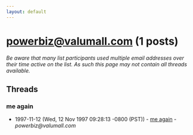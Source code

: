 ```yaml
---
layout: default
---
```


# powerbiz@valumall.com (1 posts)

_Be aware that many list participants used multiple email addresses over their time active on the list. As such this page may not contain all threads available._

## Threads

### me again
+ 1997-11-12 (Wed, 12 Nov 1997 09:28:13 -0800 (PST)) - [me again](/archive/1997/11/8ea9d9a932ac68fdd96b6facd33ad61a29a285e894aa2a1bdce724c75f91424f) - _powerbiz@valumall.com_

